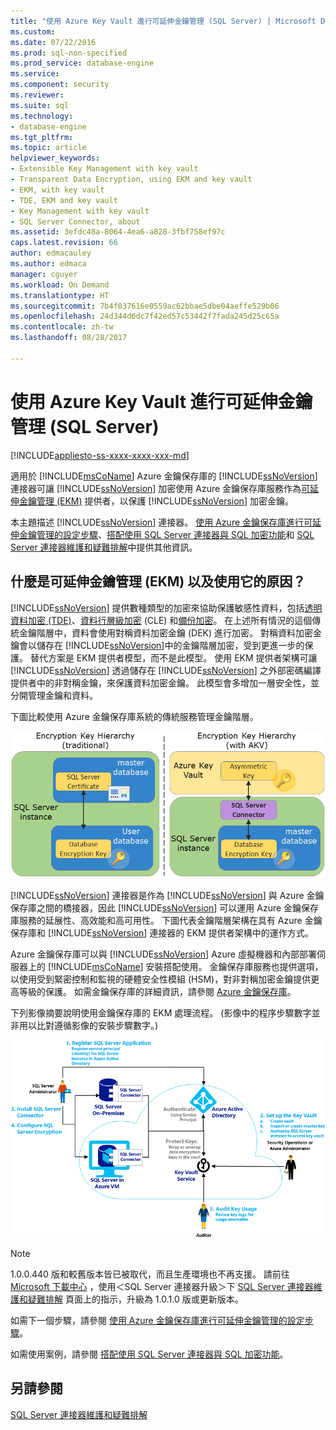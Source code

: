 ```yaml
---
title: "使用 Azure Key Vault 進行可延伸金鑰管理 (SQL Server) | Microsoft Docs"
ms.custom: 
ms.date: 07/22/2016
ms.prod: sql-non-specified
ms.prod_service: database-engine
ms.service: 
ms.component: security
ms.reviewer: 
ms.suite: sql
ms.technology:
- database-engine
ms.tgt_pltfrm: 
ms.topic: article
helpviewer_keywords:
- Extensible Key Management with key vault
- Transparent Data Encryption, using EKM and key vault
- EKM, with key vault
- TDE, EKM and key vault
- Key Management with key vault
- SQL Server Connector, about
ms.assetid: 3efdc48a-8064-4ea6-a828-3fbf758ef97c
caps.latest.revision: 66
author: edmacauley
ms.author: edmaca
manager: cguyer
ms.workload: On Demand
ms.translationtype: HT
ms.sourcegitcommit: 7b4f037616e0559ac62bbae5dbe04aeffe529b06
ms.openlocfilehash: 24d344d6dc7f42ed57c53442f7fada245d25c65a
ms.contentlocale: zh-tw
ms.lasthandoff: 08/28/2017

---
```

# <a name="extensible-key-management-using-azure-key-vault-sql-server"></a>使用 Azure Key Vault 進行可延伸金鑰管理 (SQL Server)
[!INCLUDE[appliesto-ss-xxxx-xxxx-xxx-md](../../../includes/appliesto-ss-xxxx-xxxx-xxx-md.md)]

  適用於 [!INCLUDE[msCoName](../../../includes/msconame-md.md)] Azure 金鑰保存庫的 [!INCLUDE[ssNoVersion](../../../includes/ssnoversion-md.md)] 連接器可讓 [!INCLUDE[ssNoVersion](../../../includes/ssnoversion-md.md)] 加密使用 Azure 金鑰保存庫服務作為[可延伸金鑰管理 &#40;EKM&#41;](../../../relational-databases/security/encryption/extensible-key-management-ekm.md) 提供者，以保護 [!INCLUDE[ssNoVersion](../../../includes/ssnoversion-md.md)] 加密金鑰。  
  
 本主題描述 [!INCLUDE[ssNoVersion](../../../includes/ssnoversion-md.md)] 連接器。 [使用 Azure 金鑰保存庫進行可延伸金鑰管理的設定步驟](../../../relational-databases/security/encryption/setup-steps-for-extensible-key-management-using-the-azure-key-vault.md)、[搭配使用 SQL Server 連接器與 SQL 加密功能](../../../relational-databases/security/encryption/use-sql-server-connector-with-sql-encryption-features.md)和 [SQL Server 連接器維護和疑難排解](../../../relational-databases/security/encryption/sql-server-connector-maintenance-troubleshooting.md)中提供其他資訊。  
  
##  <a name="Uses"></a> 什麼是可延伸金鑰管理 (EKM) 以及使用它的原因？  
 [!INCLUDE[ssNoVersion](../../../includes/ssnoversion-md.md)] 提供數種類型的加密來協助保護敏感性資料，包括[透明資料加密 &#40;TDE&#41;](../../../relational-databases/security/encryption/transparent-data-encryption.md)、[資料行層級加密](../../../t-sql/functions/cryptographic-functions-transact-sql.md) (CLE) 和[備份加密](../../../relational-databases/backup-restore/backup-encryption.md)。 在上述所有情況的這個傳統金鑰階層中，資料會使用對稱資料加密金鑰 (DEK) 進行加密。 對稱資料加密金鑰會以儲存在 [!INCLUDE[ssNoVersion](../../../includes/ssnoversion-md.md)]中的金鑰階層加密，受到更進一步的保護。 替代方案是 EKM 提供者模型，而不是此模型。 使用 EKM 提供者架構可讓 [!INCLUDE[ssNoVersion](../../../includes/ssnoversion-md.md)] 透過儲存在 [!INCLUDE[ssNoVersion](../../../includes/ssnoversion-md.md)] 之外部密碼編譯提供者中的非對稱金鑰，來保護資料加密金鑰。 此模型會多增加一層安全性，並分開管理金鑰和資料。  
   
 下圖比較使用 Azure 金鑰保存庫系統的傳統服務管理金鑰階層。  
  
 ![ekm-key-hierarchy-traditional](../../../relational-databases/security/encryption/media/ekm-key-hierarchy-traditional.png "ekm-key-hierarchy-traditional")  
  
   
 [!INCLUDE[ssNoVersion](../../../includes/ssnoversion-md.md)] 連接器是作為 [!INCLUDE[ssNoVersion](../../../includes/ssnoversion-md.md)] 與 Azure 金鑰保存庫之間的橋接器，因此 [!INCLUDE[ssNoVersion](../../../includes/ssnoversion-md.md)] 可以運用 Azure 金鑰保存庫服務的延展性、高效能和高可用性。 下圖代表金鑰階層架構在具有 Azure 金鑰保存庫和 [!INCLUDE[ssNoVersion](../../../includes/ssnoversion-md.md)] 連接器的 EKM 提供者架構中的運作方式。  
  
  Azure 金鑰保存庫可以與 [!INCLUDE[ssNoVersion](../../../includes/ssnoversion-md.md)] Azure 虛擬機器和內部部署伺服器上的 [!INCLUDE[msCoName](../../../includes/msconame-md.md)] 安裝搭配使用。 金鑰保存庫服務也提供選項，以使用受到緊密控制和監視的硬體安全性模組 (HSM)，對非對稱加密金鑰提供更高等級的保護。 如需金鑰保存庫的詳細資訊，請參閱 [Azure 金鑰保存庫](http://go.microsoft.com/fwlink/?LinkId=521401)。  
  
 下列影像摘要說明使用金鑰保存庫的 EKM 處理流程。 (影像中的程序步驟數字並非用以比對遵循影像的安裝步驟數字。)  
  
 ![使用 Azure Key Vault 的 SQL Server EKM](../../../relational-databases/security/encryption/media/ekm-using-azure-key-vault.png "使用 Azure Key Vault 的 SQL Server EKM")  

> [!NOTE]  
>  1.0.0.440 版和較舊版本皆已被取代，而且生產環境也不再支援。 請前往 [Microsoft 下載中心](https://www.microsoft.com/download/details.aspx?id=45344) ，使用＜SQL Server 連接器升級＞下 [SQL Server 連接器維護和疑難排解](../../../relational-databases/security/encryption/sql-server-connector-maintenance-troubleshooting.md) 頁面上的指示，升級為 1.0.1.0 版或更新版本。
  
 如需下一個步驟，請參閱 [使用 Azure 金鑰保存庫進行可延伸金鑰管理的設定步驟](../../../relational-databases/security/encryption/setup-steps-for-extensible-key-management-using-the-azure-key-vault.md)。  
  
 如需使用案例，請參閱 [搭配使用 SQL Server 連接器與 SQL 加密功能](../../../relational-databases/security/encryption/use-sql-server-connector-with-sql-encryption-features.md)。  
  
## <a name="see-also"></a>另請參閱  
 [SQL Server 連接器維護和疑難排解](../../../relational-databases/security/encryption/sql-server-connector-maintenance-troubleshooting.md)  
  
  

